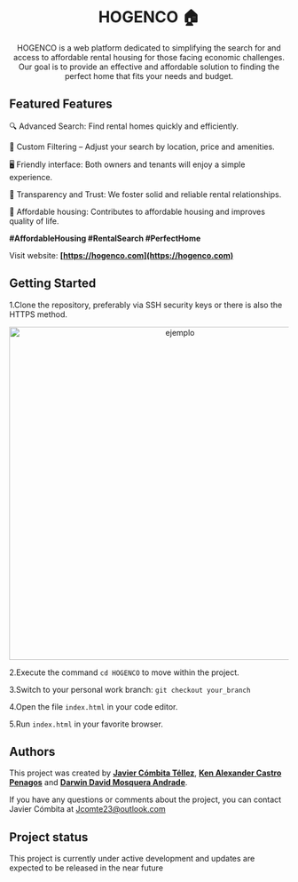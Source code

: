 <h1 align="center"> HOGENCO 🏠</h1>

<p align="center">HOGENCO is a web platform dedicated to simplifying the search for and access to affordable rental housing for those facing economic challenges. Our goal is to provide an effective and affordable solution to finding the perfect home that fits your needs and budget. </p>

## Featured Features

🔍 Advanced Search: Find rental homes quickly and efficiently.

🎯 Custom Filtering – Adjust your search by location, price and amenities.

🖥️ Friendly interface: Both owners and tenants will enjoy a simple experience.

🤝 Transparency and Trust: We foster solid and reliable rental relationships.

🏡 Affordable housing: Contributes to affordable housing and improves quality of life.

<b> #AffordableHousing #RentalSearch #PerfectHome </b>

Visit website: **[https://hogenco.com](https://hogenco.com)**


## Getting Started

1.Clone the repository, preferably via SSH security keys or there is also the HTTPS method.

<p align="center"><img src="https://happygitwithr.com/img/github-https-or-ssh-url-annotated.png" width="600" alt="ejemplo"></p>

2.Execute the command ```cd HOGENCO``` to move within the project.

3.Switch to your personal work branch: ```git checkout your_branch``` 

4.Open the file ```index.html``` in your code editor.

5.Run ```index.html``` in your favorite browser.

## Authors

This project was created by **[Javier Cómbita Téllez](https://github.com/jcomte23)**, **[Ken Alexander Castro Penagos](https://github.com/Kencastr0)** and **[Darwin David Mosquera Andrade](https://github.com/darwingx990)**. 

If you have any questions or comments about the project, you can contact Javier Cómbita at <a href="mailto:jcomte23@outlook.com" target="_blank">Jcomte23@outlook.com</a>

## Project status

This project is currently under active development and updates are expected to be released in the near future

